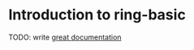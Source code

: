 # Introduction to ring-basic

TODO: write [great documentation](http://jacobian.org/writing/what-to-write/)
